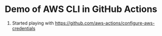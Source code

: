 # Demo of AWS CLI in GitHub Actions

1. Started playing with https://github.com/aws-actions/configure-aws-credentials
